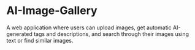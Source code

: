 # AI-Image-Gallery
A web application where users can upload images, get automatic AI-generated tags and descriptions, and search through their images using text or find similar images.
